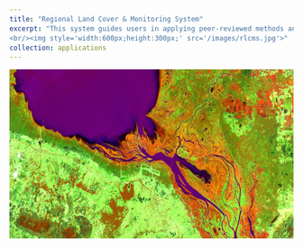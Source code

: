 ```yaml
---
title: "Regional Land Cover & Monitoring System"
excerpt: "This system guides users in applying peer-reviewed methods and cloud computing power to produce a wide variety of high-quality land cover information products that can be updated regularly and consistently.
<br/><img style='width:600px;height:300px;' src='/images/rlcms.jpg'>"
collection: applications
---
```


<img style='width:600px;height:300px;' src='/images/rlcms.jpg'>
